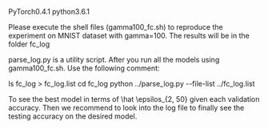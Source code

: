 PyTorch0.4.1
python3.6.1

Please execute the shell files (gamma100_fc.sh) to reproduce the experiment on MNIST dataset with gamma=100. The results will be in the folder fc_log

parse_log.py is a utility script. After you run all the models using gamma100_fc.sh. Use the following comment:

ls fc_log > fc_log.list
cd fc_log
python ../parse_log.py --file-list ../fc_log.list

To see the best model in terms of \hat \epsilos\_{2, 50} given each validation accuracy. Then we recommend to look into the log file to finally see the testing accuracy on the desired model.

